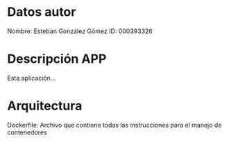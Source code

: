 # Datos autor
Nombre: Esteban González Gómez
ID: 000393326
# Descripción APP
Esta aplicación...
# Arquitectura
Dockerfile: Archivo que contiene todas las instrucciones para el manejo de contenedores
